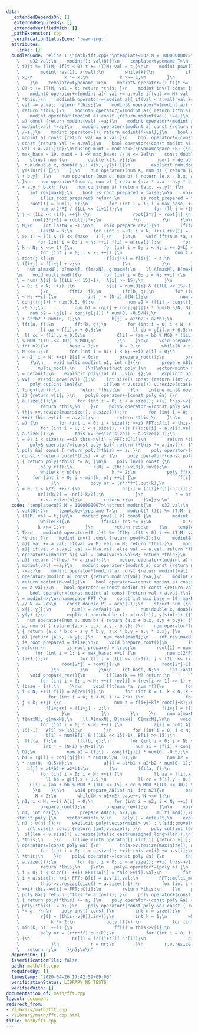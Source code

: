 ```yaml
---
data:
  _extendedDependsOn: []
  _extendedRequiredBy: []
  _extendedVerifiedWith: []
  _pathExtension: cpp
  _verificationStatusIcon: ':warning:'
  attributes:
    links: []
  bundledCode: "#line 1 \"math/fft.cpp\"\ntemplate<u32 M = 1000000007>\nstruct modint{\n\
    \    u32 val;\n    modint(): val(0){}\n    template<typename T>\n    modint(T\
    \ t){t %= (T)M; if(t < 0) t += (T)M; val = t;}\n\n    modint pow(ll k) const {\n\
    \        modint res(1), x(val);\n        while(k){\n            if(k&1) res *=\
    \ x;\n            x *= x;\n            k >>= 1;\n        }\n        return res;\n\
    \    }\n    template<typename T>\n    modint& operator=(T t){t %= (T)M; if(t <\
    \ 0) t += (T)M; val = t; return *this; }\n    modint inv() const {return pow(M-2);}\n\
    \    modint& operator+=(modint a){ val += a.val; if(val >= M) val -= M; return\
    \ *this;}\n    modint& operator-=(modint a){ if(val < a.val) val += M-a.val; else\
    \ val -= a.val; return *this;}\n    modint& operator*=(modint a){ val = (u64)val*a.val%M;\
    \ return *this;}\n    modint& operator/=(modint a){ return (*this) *= a.inv();}\n\
    \    modint operator+(modint a) const {return modint(val) +=a;}\n    modint operator-(modint\
    \ a) const {return modint(val) -=a;}\n    modint operator*(modint a) const {return\
    \ modint(val) *=a;}\n    modint operator/(modint a) const {return modint(val)\
    \ /=a;}\n    modint operator-(){ return modint(M-val);}\n    bool operator==(const\
    \ modint a) const {return val == a.val;}\n    bool operator!=(const modint a)\
    \ const {return val != a.val;}\n    bool operator<(const modint a) const {return\
    \ val < a.val;}\n};\n\nusing mint = modint<>;\n\nnamespace FFT {\n    const int\
    \ max_base = 19, maxN = 1 << max_base; // N <= 2e5\n    const double PI = acos(-1);\n\
    \    struct num {\n        double x{}, y{};\n        num() = default;\n      \
    \  num(double x, double y): x(x), y(y) {}\n        explicit num(double r): x(cos(r)),\
    \ y(sin(r)) {}\n    };\n    num operator+(num a, num b) { return {a.x + b.x, a.y\
    \ + b.y}; }\n    num operator-(num a, num b) { return {a.x - b.x, a.y - b.y};\
    \ }\n    num operator*(num a, num b) { return {a.x * b.x - a.y * b.y, a.x * b.y\
    \ + a.y * b.x}; }\n    num conj(num a) {return {a.x, -a.y}; }\n    num root[maxN];\n\
    \    int rev[maxN];\n    bool is_root_prepared = false;\n\n    void prepare_root(){\n\
    \        if(is_root_prepared) return;\n        is_root_prepared = true;\n    \
    \    root[1] = num(1, 0);\n        for (int i = 1; i < max_base; ++i) {\n    \
    \        num x(2*PI / (1LL << (i+1)));\n            for (ll j = (1LL << (i-1));\
    \ j < (1LL << (i)); ++j) {\n                root[2*j] = root[j];\n           \
    \     root[2*j+1] = root[j]*x;\n            }\n        }\n    }\n\n    int base,\
    \ N;\n    int lastN = -1;\n\n    void prepare_rev(){\n        if(lastN == N) return;\n\
    \        lastN = N;\n        for (int i = 0; i < N; ++i) rev[i] = (rev[i >> 1]\
    \ >> 1) + ((i & 1) << (base - 1));\n    }\n\n    void fft(num *a, num *f){\n \
    \       for (int i = 0; i < N; ++i) f[i] = a[rev[i]];\n        for (int k = 1;\
    \ k < N; k <<= 1) {\n            for (int i = 0; i < N; i += 2*k) {\n        \
    \        for (int j = 0; j < k; ++j) {\n                    num z = f[i+j+k]*\
    \ root[j+k];\n                    f[i+j+k] = f[i+j] - z;\n                   \
    \ f[i+j] = f[i+j] + z;\n                }\n            }\n        }\n    }\n \
    \   num a[maxN], b[maxN], f[maxN], g[maxN];\n    ll A[maxN], B[maxN], C[maxN];\n\
    \n    void multi_mod(){\n        for (int i = 0; i < N; ++i) {\n            a[i]\
    \ = num( A[i] & ((1LL << 15)-1),  A[i] >> 15);\n        }\n        for (int i\
    \ = 0; i < N; ++i) {\n            b[i] = num(B[i] & ((1LL << 15)-1), B[i] >> 15);\n\
    \        }\n        fft(a, f);\n        fft(b, g);\n        for (int i = 0; i\
    \ < N; ++i) {\n            int j = (N-i) &(N-1);\n            num a1 = (f[i] +\
    \ conj(f[j])) * num(0.5, 0);\n            num a2 = (f[i] - conj(f[j])) * num(0,\
    \ -0.5);\n            num b1 = (g[i] + conj(g[j])) * num(0.5/N, 0);\n        \
    \    num b2 = (g[i] - conj(g[j])) * num(0, -0.5/N);\n            a[j] = a1*b1\
    \ + a2*b2 * num(0, 1);\n            b[j] = a1*b2 + a2*b1;\n        }\n       \
    \ fft(a, f);\n        fft(b, g);\n        for (int i = 0; i < N; ++i) {\n    \
    \        ll aa = f[i].x + 0.5;\n            ll bb = g[i].x + 0.5;\n          \
    \  ll cc = f[i].y + 0.5;\n            C[i] = (aa + bb % MOD * (1LL << 15) + cc\
    \ % MOD *(1LL << 30)) % MOD;\n        }\n    }\n\n    void prepare_AB(int n1,\
    \ int n2){\n        base = 1;\n        N = 2;\n        while(N < n1+n2) base++,\
    \ N <<= 1;\n        for (int i = n1; i < N; ++i) A[i] = 0;\n        for (int i\
    \ = n2; i < N; ++i) B[i] = 0;\n        prepare_root();\n        prepare_rev();\n\
    \    }\n\n    void multi_mod(int n1, int n2){\n        prepare_AB(n1, n2);\n \
    \       multi_mod();\n    }\n}\n\nstruct poly {\n    vector<mint> v;\n    poly()\
    \ = default;\n    explicit poly(int n) : v(n) {};\n    explicit poly(vector<mint>\
    \ vv) : v(std::move(vv)) {};\n    int size() const {return (int)v.size(); }\n\
    \    poly cut(int len){\n        if(len < v.size()) v.resize(static_cast<unsigned\
    \ long>(len));\n        return *this;\n    }\n    inline mint& operator[] (int\
    \ i) {return v[i]; }\n    poly& operator+=(const poly &a) {\n        this->v.resize(max(size(),\
    \ a.size()));\n        for (int i = 0; i < a.size(); ++i) this->v[i] += a.v[i];\n\
    \        return *this;\n    }\n    poly& operator-=(const poly &a) {\n       \
    \ this->v.resize(max(size(), a.size()));\n        for (int i = 0; i < a.size();\
    \ ++i) this->v[i] -= a.v[i];\n        return *this;\n    }\n\n    poly& operator*=(poly\
    \ a) {\n        for (int i = 0; i < size(); ++i) FFT::A[i] = this->v[i].val;\n\
    \        for (int i = 0; i < a.size(); ++i) FFT::B[i] = a.v[i].val;\n        FFT::multi_mod(size(),\
    \ a.size());\n        this->v.resize(size() + a.size()-1);\n        for (int i\
    \ = 0; i < size(); ++i) this->v[i] = FFT::C[i];\n        return *this;\n    }\n\
    \    poly& operator/=(const poly &a){ return (*this *= a.inv()); }\n    poly operator+(const\
    \ poly &a) const { return poly(*this) += a; }\n    poly operator-(const poly &a)\
    \ const { return poly(*this) -= a; }\n    poly operator*(const poly &a) const\
    \ { return poly(*this) *= a; }\n\n    poly inv() const {\n        int n = size();\n\
    \        poly r(1);\n        r[0] = (this->v[0]).inv();\n        int k = 1;\n\
    \        while(k < n){\n            k *= 2;\n            poly ff(k);\n       \
    \     for (int i = 0; i < min(k, n); ++i) {\n                ff[i] = this->v[i];\n\
    \            }\n            poly nr = (r*r*ff).cut(k);\n            for (int i\
    \ = 0; i < k/2; ++i) {\n                nr[i] = (r[i]+r[i]-nr[i]);\n         \
    \       nr[i+k/2] = -nr[i+k/2];\n            }\n            r = nr;\n        }\n\
    \        r.v.resize(n);\n        return r;\n    }\n};\n\n"
  code: "template<u32 M = 1000000007>\nstruct modint{\n    u32 val;\n    modint():\
    \ val(0){}\n    template<typename T>\n    modint(T t){t %= (T)M; if(t < 0) t +=\
    \ (T)M; val = t;}\n\n    modint pow(ll k) const {\n        modint res(1), x(val);\n\
    \        while(k){\n            if(k&1) res *= x;\n            x *= x;\n     \
    \       k >>= 1;\n        }\n        return res;\n    }\n    template<typename\
    \ T>\n    modint& operator=(T t){t %= (T)M; if(t < 0) t += (T)M; val = t; return\
    \ *this; }\n    modint inv() const {return pow(M-2);}\n    modint& operator+=(modint\
    \ a){ val += a.val; if(val >= M) val -= M; return *this;}\n    modint& operator-=(modint\
    \ a){ if(val < a.val) val += M-a.val; else val -= a.val; return *this;}\n    modint&\
    \ operator*=(modint a){ val = (u64)val*a.val%M; return *this;}\n    modint& operator/=(modint\
    \ a){ return (*this) *= a.inv();}\n    modint operator+(modint a) const {return\
    \ modint(val) +=a;}\n    modint operator-(modint a) const {return modint(val)\
    \ -=a;}\n    modint operator*(modint a) const {return modint(val) *=a;}\n    modint\
    \ operator/(modint a) const {return modint(val) /=a;}\n    modint operator-(){\
    \ return modint(M-val);}\n    bool operator==(const modint a) const {return val\
    \ == a.val;}\n    bool operator!=(const modint a) const {return val != a.val;}\n\
    \    bool operator<(const modint a) const {return val < a.val;}\n};\n\nusing mint\
    \ = modint<>;\n\nnamespace FFT {\n    const int max_base = 19, maxN = 1 << max_base;\
    \ // N <= 2e5\n    const double PI = acos(-1);\n    struct num {\n        double\
    \ x{}, y{};\n        num() = default;\n        num(double x, double y): x(x),\
    \ y(y) {}\n        explicit num(double r): x(cos(r)), y(sin(r)) {}\n    };\n \
    \   num operator+(num a, num b) { return {a.x + b.x, a.y + b.y}; }\n    num operator-(num\
    \ a, num b) { return {a.x - b.x, a.y - b.y}; }\n    num operator*(num a, num b)\
    \ { return {a.x * b.x - a.y * b.y, a.x * b.y + a.y * b.x}; }\n    num conj(num\
    \ a) {return {a.x, -a.y}; }\n    num root[maxN];\n    int rev[maxN];\n    bool\
    \ is_root_prepared = false;\n\n    void prepare_root(){\n        if(is_root_prepared)\
    \ return;\n        is_root_prepared = true;\n        root[1] = num(1, 0);\n  \
    \      for (int i = 1; i < max_base; ++i) {\n            num x(2*PI / (1LL <<\
    \ (i+1)));\n            for (ll j = (1LL << (i-1)); j < (1LL << (i)); ++j) {\n\
    \                root[2*j] = root[j];\n                root[2*j+1] = root[j]*x;\n\
    \            }\n        }\n    }\n\n    int base, N;\n    int lastN = -1;\n\n\
    \    void prepare_rev(){\n        if(lastN == N) return;\n        lastN = N;\n\
    \        for (int i = 0; i < N; ++i) rev[i] = (rev[i >> 1] >> 1) + ((i & 1) <<\
    \ (base - 1));\n    }\n\n    void fft(num *a, num *f){\n        for (int i = 0;\
    \ i < N; ++i) f[i] = a[rev[i]];\n        for (int k = 1; k < N; k <<= 1) {\n \
    \           for (int i = 0; i < N; i += 2*k) {\n                for (int j = 0;\
    \ j < k; ++j) {\n                    num z = f[i+j+k]* root[j+k];\n          \
    \          f[i+j+k] = f[i+j] - z;\n                    f[i+j] = f[i+j] + z;\n\
    \                }\n            }\n        }\n    }\n    num a[maxN], b[maxN],\
    \ f[maxN], g[maxN];\n    ll A[maxN], B[maxN], C[maxN];\n\n    void multi_mod(){\n\
    \        for (int i = 0; i < N; ++i) {\n            a[i] = num( A[i] & ((1LL <<\
    \ 15)-1),  A[i] >> 15);\n        }\n        for (int i = 0; i < N; ++i) {\n  \
    \          b[i] = num(B[i] & ((1LL << 15)-1), B[i] >> 15);\n        }\n      \
    \  fft(a, f);\n        fft(b, g);\n        for (int i = 0; i < N; ++i) {\n   \
    \         int j = (N-i) &(N-1);\n            num a1 = (f[i] + conj(f[j])) * num(0.5,\
    \ 0);\n            num a2 = (f[i] - conj(f[j])) * num(0, -0.5);\n            num\
    \ b1 = (g[i] + conj(g[j])) * num(0.5/N, 0);\n            num b2 = (g[i] - conj(g[j]))\
    \ * num(0, -0.5/N);\n            a[j] = a1*b1 + a2*b2 * num(0, 1);\n         \
    \   b[j] = a1*b2 + a2*b1;\n        }\n        fft(a, f);\n        fft(b, g);\n\
    \        for (int i = 0; i < N; ++i) {\n            ll aa = f[i].x + 0.5;\n  \
    \          ll bb = g[i].x + 0.5;\n            ll cc = f[i].y + 0.5;\n        \
    \    C[i] = (aa + bb % MOD * (1LL << 15) + cc % MOD *(1LL << 30)) % MOD;\n   \
    \     }\n    }\n\n    void prepare_AB(int n1, int n2){\n        base = 1;\n  \
    \      N = 2;\n        while(N < n1+n2) base++, N <<= 1;\n        for (int i =\
    \ n1; i < N; ++i) A[i] = 0;\n        for (int i = n2; i < N; ++i) B[i] = 0;\n\
    \        prepare_root();\n        prepare_rev();\n    }\n\n    void multi_mod(int\
    \ n1, int n2){\n        prepare_AB(n1, n2);\n        multi_mod();\n    }\n}\n\n\
    struct poly {\n    vector<mint> v;\n    poly() = default;\n    explicit poly(int\
    \ n) : v(n) {};\n    explicit poly(vector<mint> vv) : v(std::move(vv)) {};\n \
    \   int size() const {return (int)v.size(); }\n    poly cut(int len){\n      \
    \  if(len < v.size()) v.resize(static_cast<unsigned long>(len));\n        return\
    \ *this;\n    }\n    inline mint& operator[] (int i) {return v[i]; }\n    poly&\
    \ operator+=(const poly &a) {\n        this->v.resize(max(size(), a.size()));\n\
    \        for (int i = 0; i < a.size(); ++i) this->v[i] += a.v[i];\n        return\
    \ *this;\n    }\n    poly& operator-=(const poly &a) {\n        this->v.resize(max(size(),\
    \ a.size()));\n        for (int i = 0; i < a.size(); ++i) this->v[i] -= a.v[i];\n\
    \        return *this;\n    }\n\n    poly& operator*=(poly a) {\n        for (int\
    \ i = 0; i < size(); ++i) FFT::A[i] = this->v[i].val;\n        for (int i = 0;\
    \ i < a.size(); ++i) FFT::B[i] = a.v[i].val;\n        FFT::multi_mod(size(), a.size());\n\
    \        this->v.resize(size() + a.size()-1);\n        for (int i = 0; i < size();\
    \ ++i) this->v[i] = FFT::C[i];\n        return *this;\n    }\n    poly& operator/=(const\
    \ poly &a){ return (*this *= a.inv()); }\n    poly operator+(const poly &a) const\
    \ { return poly(*this) += a; }\n    poly operator-(const poly &a) const { return\
    \ poly(*this) -= a; }\n    poly operator*(const poly &a) const { return poly(*this)\
    \ *= a; }\n\n    poly inv() const {\n        int n = size();\n        poly r(1);\n\
    \        r[0] = (this->v[0]).inv();\n        int k = 1;\n        while(k < n){\n\
    \            k *= 2;\n            poly ff(k);\n            for (int i = 0; i <\
    \ min(k, n); ++i) {\n                ff[i] = this->v[i];\n            }\n    \
    \        poly nr = (r*r*ff).cut(k);\n            for (int i = 0; i < k/2; ++i)\
    \ {\n                nr[i] = (r[i]+r[i]-nr[i]);\n                nr[i+k/2] = -nr[i+k/2];\n\
    \            }\n            r = nr;\n        }\n        r.v.resize(n);\n     \
    \   return r;\n    }\n};\n\n"
  dependsOn: []
  isVerificationFile: false
  path: math/fft.cpp
  requiredBy: []
  timestamp: '2020-04-26 17:42:59+09:00'
  verificationStatus: LIBRARY_NO_TESTS
  verifiedWith: []
documentation_of: math/fft.cpp
layout: document
redirect_from:
- /library/math/fft.cpp
- /library/math/fft.cpp.html
title: math/fft.cpp
---
```

